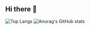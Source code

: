## Hi there 👋

![Top Langs](https://github-readme-stats.vercel.app/api/top-langs/?username=Bpost129&layout=compact&bg_color=#80828A)  ![Anurag's GitHub stats](https://github-readme-stats.vercel.app/api?username=Bpost129&show_icons=true&theme=vue)

<!--
**Bpost129/Bpost129** is a ✨ _special_ ✨ repository because its `README.md` (this file) appears on your GitHub profile.

Here are some ideas to get you started:

- 🔭 I’m currently working on ...
- 🌱 I’m currently learning ...
- 👯 I’m looking to collaborate on ...
- 🤔 I’m looking for help with ...
- 💬 Ask me about ...
- 📫 How to reach me: ...
- 😄 Pronouns: ...
- ⚡ Fun fact: ...
-->
